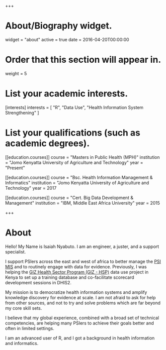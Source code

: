 +++
# About/Biography widget.
widget = "about"
active = true
date = 2016-04-20T00:00:00

# Order that this section will appear in.
weight = 5

# List your academic interests.
[interests]
  interests = [
    "R",
    "Data Use",
    "Health Information System Strengthening"
  ]

# List your qualifications (such as academic degrees).
[[education.courses]]
  course = "Masters in Public Health (MPH)"
  institution = "Jomo Kenyatta University of Agriculture and Technology"
  year = "Present"

[[education.courses]]
  course = "Bsc. Health Information Management & Informatics"
  institution = "Jomo Kenyatta University of Agriculture and Technology"
  year = 2017

[[education.courses]]
  course = "Cert. Big Data Development & Management"
  institution = "IBM, Middle East Africa University"
  year = 2015
 
+++

# About

Hello! My Name is Isaiah Nyabuto. I am an engineer, a juster, and a support specialist. 

I support PSIers across the east and west of africa to better manage the [PSI MIS](https://mis.psi.org/?lang=en) and to routinely engage with data for evidence. Previously, I was helping the [GIZ Health Sector Program (GIZ - HSP)](https://www.giz.de/en/worldwide/317.html) data use project in Kenya to set up a training database and co-facilitate scorecard development sessions in DHIS2. 

My mission is to democratize health information systems and amplify knowledge discovery for evidence at scale. I am not afraid to ask for help from other sources, and not to try and solve problems which are far beyond my core skill sets. 

I believe that my global experience, combined with a broad set of technical competencies, are helping many PSIers to achieve their goals better and often in limited settings. 

I am an advanced user of R, and I got a background in health information and informatics.


